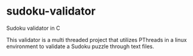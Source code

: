 # sudoku-validator
Sudoku validator in C

This validator is a multi threaded project that utilizes PThreads in a linux environment to validate a Sudoku puzzle through text files.

